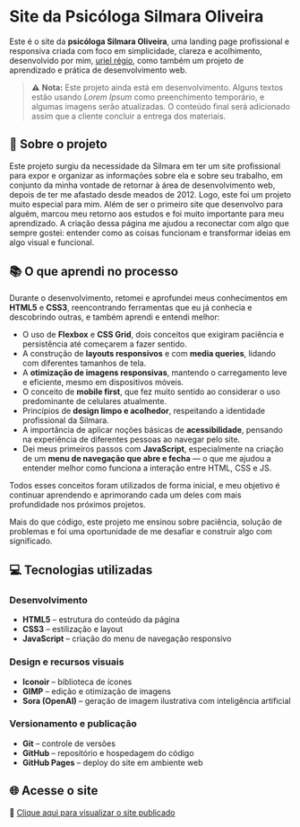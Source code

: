 # Site da Psicóloga Silmara Oliveira

Este é o site da **psicóloga Silmara Oliveira**, uma landing page profissional e responsiva criada com foco em simplicidade, clareza e acolhimento, desenvolvido por mim, [uriel régio](https://github.com/urielregio), como também um projeto de aprendizado e prática de desenvolvimento web.

> ⚠️ **Nota:** Este projeto ainda está em desenvolvimento. Alguns textos estão usando *Lorem Ipsum* como preenchimento temporário, e algumas imagens serão atualizadas. O conteúdo final será adicionado assim que a cliente concluir a entrega dos materiais.

## 🌱 Sobre o projeto

Este projeto surgiu da necessidade da Silmara em ter um site profissional para expor e organizar as informações sobre ela e sobre seu trabalho, em conjunto da minha vontade de retornar à área de desenvolvimento web, depois de ter me afastado desde meados de 2012. Logo, este foi um projeto muito especial para mim. Além de ser o primeiro site que desenvolvo para alguém, marcou meu retorno aos estudos e foi muito importante para meu aprendizado.
A criação dessa página me ajudou a reconectar com algo que sempre gostei: entender como as coisas funcionam e transformar ideias em algo visual e funcional.

## 📚 O que aprendi no processo

Durante o desenvolvimento, retomei e aprofundei meus conhecimentos em **HTML5** e **CSS3**, reencontrando ferramentas que eu já conhecia e descobrindo outras, e também aprendi e entendi melhor:

- O uso de **Flexbox** e **CSS Grid**, dois conceitos que exigiram paciência e persistência até começarem a fazer sentido.
- A construção de **layouts responsivos** e com **media queries**, lidando com diferentes tamanhos de tela.
- A **otimização de imagens responsivas**, mantendo o carregamento leve e eficiente, mesmo em dispositivos móveis.
- O conceito de **mobile first**, que fez muito sentido ao considerar o uso predominante de celulares atualmente.
- Princípios de **design limpo e acolhedor**, respeitando a identidade profissional da Silmara.
- A importância de aplicar noções básicas de **acessibilidade**, pensando na experiência de diferentes pessoas ao navegar pelo site.
- Dei meus primeiros passos com **JavaScript**, especialmente na criação de um **menu de navegação que abre e fecha** — o que me ajudou a entender melhor como funciona a interação entre HTML, CSS e JS.

Todos esses conceitos foram utilizados de forma inicial, e meu objetivo é continuar aprendendo e aprimorando cada um deles com mais profundidade nos próximos projetos.

Mais do que código, este projeto me ensinou sobre paciência, solução de problemas e foi uma oportunidade de me desafiar e construir algo com significado.

## 💻 Tecnologias utilizadas

### Desenvolvimento
- **HTML5** – estrutura do conteúdo da página  
- **CSS3** – estilização e layout  
- **JavaScript** – criação do menu de navegação responsivo  

### Design e recursos visuais
- **Iconoir** – biblioteca de ícones  
- **GIMP** – edição e otimização de imagens  
- **Sora (OpenAI)** – geração de imagem ilustrativa com inteligência artificial  

### Versionamento e publicação
- **Git** – controle de versões  
- **GitHub** – repositório e hospedagem do código  
- **GitHub Pages** – deploy do site em ambiente web  


## 🌐 Acesse o site

🔗 [Clique aqui para visualizar o site publicado](https://urielregio.github.io/LandingPage_Silmara-psicologa/)


